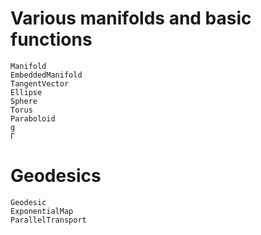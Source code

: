 # Various manifolds and basic functions

```@docs
Manifold
EmbeddedManifold
TangentVector
Ellipse
Sphere
Torus
Paraboloid
g
Γ
```

# Geodesics
```@docs
Geodesic
ExponentialMap
ParallelTransport
```
<!--
# Frames and the Frame bundle
```@docs
Frame
TangentFrame
Π
Πˣ
FrameAction
Hor
```
-->
